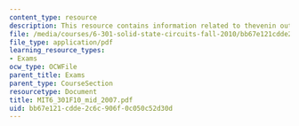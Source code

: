 ```yaml
---
content_type: resource
description: This resource contains information related to thevenin output resistance.
file: /media/courses/6-301-solid-state-circuits-fall-2010/bb67e121cdde2c6c906f0c050c52d30d_MIT6_301F10_mid_2007.pdf
file_type: application/pdf
learning_resource_types:
- Exams
ocw_type: OCWFile
parent_title: Exams
parent_type: CourseSection
resourcetype: Document
title: MIT6_301F10_mid_2007.pdf
uid: bb67e121-cdde-2c6c-906f-0c050c52d30d
---
```

